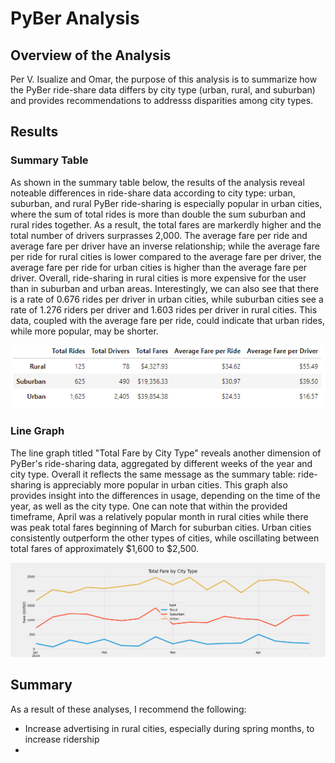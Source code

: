 # PyBer Analysis


## Overview of the Analysis
Per V. Isualize and Omar, the purpose of this analysis is to summarize how the PyBer ride-share data differs by city type (urban, rural, and suburban) and provides recommendations to addresss disparities among city types. 


## Results

### Summary Table
As shown in the summary table below, the results of the analysis reveal noteable differences in ride-share data according to city type: urban, suburban, and rural
PyBer ride-sharing is especially popular in urban cities, where the sum of total rides is more than double the sum suburban and rural rides together. As a result, the total fares are markerdly higher and the total number of drivers surprasses 2,000. The average fare per ride and average fare per driver have an inverse relationship; while the average fare per ride for rural cities is lower compared to the average fare per driver, the average fare per ride for urban cities is higher than the average fare per driver. Overall, ride-sharing in rural cities is more expensive for the user than in suburban and urban areas. Interestingly, we can also see that there is a rate of 0.676 rides per driver in urban cities, while suburban cities see a rate of 1.276 riders per driver and 1.603 rides per driver in rural cities. This data, coupled with the average fare per ride, could indicate that urban rides, while more popular, may be shorter.

![This is an image](https://github.com/mmstrouth/PyBer_Analysis/blob/5ffe3d7e8c1388482cb1635b25086dc59ba59f33/Starter_Code/Starter_Code/analysis/pyber_summary_table.png)

### Line Graph
The line graph titled "Total Fare by City Type" reveals another dimension of PyBer's ride-sharing data, aggregated by different weeks of the year and city type. Overall it reflects the same message as the summary table: ride-sharing is appreciably more popular in urban cities. This graph also provides insight into the differences in usage, depending on the time of the year, as well as the city type. One can note that within the provided timeframe, April was a relatively popular month in rural cities while there was peak total fares beginning of March for suburban cities. Urban cities consistently outperform the other types of cities, while oscillating between total fares of approximately $1,600 to $2,500.  


![This is an image](https://github.com/mmstrouth/PyBer_Analysis/blob/26c8b351bfd116969fd624205c1fcd9fc9f03c68/Starter_Code/Starter_Code/analysis/PyBer_fare_summary.png) 


## Summary
As a result of these analyses, I recommend the following:
- Increase advertising in rural cities, especially during spring months, to increase ridership
- 



